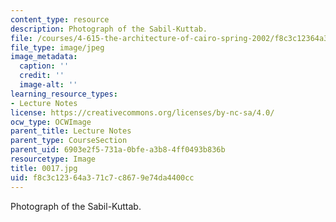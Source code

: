 ```yaml
---
content_type: resource
description: Photograph of the Sabil-Kuttab.
file: /courses/4-615-the-architecture-of-cairo-spring-2002/f8c3c12364a371c7c8679e74da4400cc_0017.jpg
file_type: image/jpeg
image_metadata:
  caption: ''
  credit: ''
  image-alt: ''
learning_resource_types:
- Lecture Notes
license: https://creativecommons.org/licenses/by-nc-sa/4.0/
ocw_type: OCWImage
parent_title: Lecture Notes
parent_type: CourseSection
parent_uid: 6903e2f5-731a-0bfe-a3b8-4ff0493b836b
resourcetype: Image
title: 0017.jpg
uid: f8c3c123-64a3-71c7-c867-9e74da4400cc
---
```

Photograph of the Sabil-Kuttab.